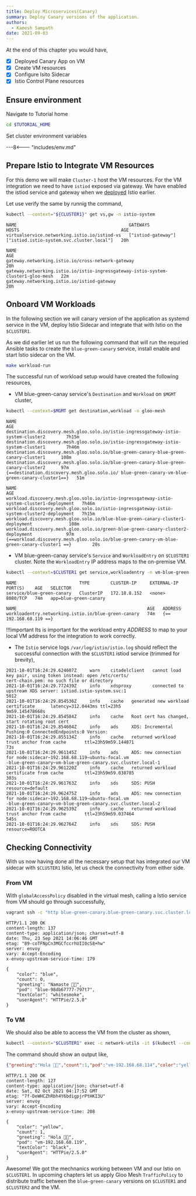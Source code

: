 ```yaml
---
title: Deploy Microservices(Canary)
summary: Deploy Canary versions of the application.
authors:
  - Kamesh Sampath
date: 2021-09-03
---
```


At the end of this chapter you would have,

- [x] Deployed Canary App on VM
- [x] Create VM resources
- [x] Configure Isito Sidecar
- [x] Istio Control Plane resources

## Ensure environment

Navigate to Tutorial home

```bash
cd $TUTORIAL_HOME
```

Set cluster environment variables

---8<--- "includes/env.md"

## Prepare Istio to Integrate VM Resources

For this demo we will make `Cluster-1` host the VM resources. For the VM integration we need to have `istiod` exposed via gateway.  We have enabled the istiod service and gateway when we [deployed](./env-setup.md#deploy-isito) Istio earlier.

Let use verify the same by runnig the command,

```bash
kubectl --context="${CLUSTER1}" get vs,gw -n istio-system
```

```text
NAME                                           GATEWAYS             HOSTS                                       AGE
virtualservice.networking.istio.io/istiod-vs   ["istiod-gateway"]   ["istiod.istio-system.svc.cluster.local"]   20h

NAME                                                                               AGE
gateway.networking.istio.io/cross-network-gateway                                  20h
gateway.networking.istio.io/istio-ingressgateway-istio-system-cluster1-gloo-mesh   22m
gateway.networking.istio.io/istiod-gateway                                         20h
```

## Onboard VM Workloads

In the following section we will canary version of the application as systemd service in the VM, deploy Istio Sidecar and integrate that with Istio on the `$CLUSTER1`.

As we did earlier let us run the following command that will run the requried Ansible tasks to create the `blue-green-canary` service, install enable and start Istio sidecar on the VM.

```bash
make workload-run
```

The successful run of workload setup would have created the following resources,

- VM blue-green-canay service's `Destination` and `Workload` on `$MGMT` cluster,

```bash
kubectl --context=$MGMT get destination,workload -n gloo-mesh
```

```text
NAME                                                                                      AGE
destination.discovery.mesh.gloo.solo.io/istio-ingressgateway-istio-system-cluster2        7h15m
destination.discovery.mesh.gloo.solo.io/istio-ingressgateway-istio-system-cluster1        7h46m
destination.discovery.mesh.gloo.solo.io/blue-green-canary-blue-green-canary-cluster1      108m
destination.discovery.mesh.gloo.solo.io/blue-green-canary-blue-green-canary-cluster2      97m
{==destination.discovery.mesh.gloo.solo.io/ blue-green-canary-vm-blue-green-canary-cluster1==}   51m 

NAME                                                                                         AGE
workload.discovery.mesh.gloo.solo.io/istio-ingressgateway-istio-system-cluster1-deployment   7h46m
workload.discovery.mesh.gloo.solo.io/istio-ingressgateway-istio-system-cluster2-deployment   7h15m
workload.discovery.mesh.gloo.solo.io/blue-blue-green-canary-cluster1-deployment              108m
workload.discovery.mesh.gloo.solo.io/green-blue-green-canary-cluster2-deployment             97m
{==workload.discovery.mesh.gloo.solo.io/blue-green-canary-vm-blue-green-canary-cluster1 ==}        20s
```

- VM blue-green-canay service's `Service` and `WorkloadEntry` on `$CLUSTER1` cluster. Note the `WorkloadEntry` IP address maps to the on-premise VM.

```bash
kubectl --context=$CLUSTER1 get service,workloadentry -n vm-blue-green-canary -o wide
```

```text
NAME                        TYPE        CLUSTER-IP     EXTERNAL-IP   PORT(S)    AGE   SELECTOR
service/blue-green-canary   ClusterIP   172.18.8.152   <none>        8080/TCP   74m   app=blue-green-canary

NAME                                                  AGE   ADDRESS
workloadentry.networking.istio.io/blue-green-canary   74m   {== 192.168.68.119 ==}
```

!!!important
   Its is important for the workload entry *ADDRESS* to map to your local VM address for the integration to work correctly.

- The `Istio` service logs `/var/log/istio/istio.log` should reflect the successful connection with the `$CLUSTER1` istiod service (trimmed for brevity),

```text
2021-10-01T16:24:29.624607Z     warn    citadelclient   cannot load key pair, using token instead: open /etc/certs/
cert-chain.pem: no such file or directory
2021-10-01T16:24:29.772439Z     info    xdsproxy        connected to upstream XDS server: istiod.istio-system.svc:1
5012
2021-10-01T16:24:29.854536Z     info    cache   generated new workload certificate      latency=312.0443ms ttl=23h5
9m59.145478668s
2021-10-01T16:24:29.854584Z     info    cache   Root cert has changed, start rotating root cert
2021-10-01T16:24:29.854604Z     info    ads     XDS: Incremental Pushing:0 ConnectedEndpoints:0 Version:
2021-10-01T16:24:29.855134Z     info    cache   returned workload trust anchor from cache       ttl=23h59m59.144871
73s
2021-10-01T16:24:29.961145Z     info    ads     ADS: new connection for node:sidecar~192.168.68.119~ubuntu-focal.vm
-blue-green-canary~vm-blue-green-canary.svc.cluster.local-1
2021-10-01T16:24:29.961220Z     info    cache   returned workload certificate from cache        ttl=23h59m59.038785
303s
2021-10-01T16:24:29.961763Z     info    sds     SDS: PUSH       resource=default
2021-10-01T16:24:29.962475Z     info    ads     ADS: new connection for node:sidecar~192.168.68.119~ubuntu-focal.vm
-blue-green-canary~vm-blue-green-canary.svc.cluster.local-2
2021-10-01T16:24:29.962539Z     info    cache   returned workload trust anchor from cache       ttl=23h59m59.037464
545s
2021-10-01T16:24:29.962764Z     info    sds     SDS: PUSH       resource=ROOTCA
```

## Checking Connectivity

With us now having done all the necessary setup that has integrated our VM sidecar with `$CLUSTER1` Istio, let us check the connectivity from either side.

### From VM

With `globalAccessPolicy` disabled in the virtual mesh, calling a Istio service from VM should go through successfully,

```bash
vagrant ssh -c "http blue-green-canary.blue-green-canary.svc.cluster.local:8080/api"
```

```text
HTTP/1.1 200 OK
content-length: 137
content-type: application/json; charset=utf-8
date: Thu, 23 Sep 2021 14:06:46 GMT
etag: "89-coTFNpCn3MGCfccrhUII0cS8+hw"
server: envoy
vary: Accept-Encoding
x-envoy-upstream-service-time: 179

{
    "color": "blue",
    "count": 0,
    "greeting": "Namaste 🙏🏽",
    "pod": "blue-98db67777-797t7",
    "textColor": "whitesmoke",
    "userAgent": "HTTPie/2.5.0"
}
```

### To VM

We should also be able to access the VM from the cluster as shown,

```bash
kubectl --context="$CLUSTER1" exec -c network-utils -it $(kubectl --context="$CLUSTER1" get pods -lapp=network-utils --no-headers | awk '{print $1}')  -- http blue-green-canary.vm-blue-green-canary.svc.cluster.local:8080/api
```

The command should show an output like,

```json
{"greeting":"Hola ✋🏽","count":1,"pod":"vm-192.168.68.114","color":"yellow","textColor":"black","userAgent":"curl/7.78.0"}
```

```text
HTTP/1.1 200 OK
content-length: 127
content-type: application/json; charset=utf-8
date: Sat, 02 Oct 2021 04:17:52 GMT
etag: "7f-DeWHCZhRbh4Y6bdigpjrPtHKI3U"
server: envoy
vary: Accept-Encoding
x-envoy-upstream-service-time: 208

{
    "color": "yellow",
    "count": 1,
    "greeting": "Hola ✋🏽",
    "pod": "vm-192.168.68.119",
    "textColor": "black",
    "userAgent": "HTTPie/2.5.0"
}
```

Awesome! We got the mechnanics working between VM and our Istio on `$CLUSTER1`. In upcoming chapters let us apply Gloo Mesh `TrafficPolicy` to distribute traffic between the `blue-green-canary` versions on `$CLUSTER1` and `$CLUSTER2` and the VM.
